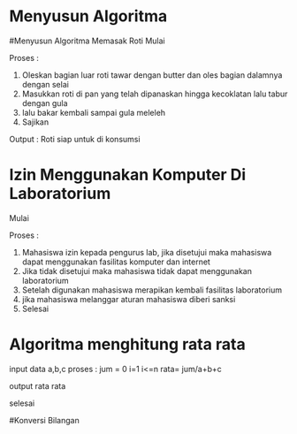 # Menyusun Algoritma

#Menyusun Algoritma Memasak Roti
Mulai 

Proses :
1. Oleskan bagian luar roti tawar dengan butter dan oles bagian dalamnya dengan selai
2. Masukkan roti di pan yang telah dipanaskan hingga kecoklatan lalu tabur dengan gula
3. lalu bakar kembali sampai gula meleleh
4. Sajikan 
 
Output : Roti siap untuk di konsumsi

# Izin Menggunakan Komputer Di Laboratorium
Mulai

Proses :
1. Mahasiswa izin kepada pengurus lab, jika disetujui maka mahasiswa dapat menggunakan fasilitas komputer dan internet 
2. Jika tidak disetujui maka mahasiswa tidak dapat menggunakan laboratorium
3. Setelah digunakan mahasiswa merapikan kembali  fasilitas laboratorium 
4. jika mahasiswa melanggar aturan mahasiswa diberi sanksi 
5. Selesai 

# Algoritma menghitung rata rata 
input data a,b,c
proses :
jum = 0
i=1
i<=n
rata= jum/a+b+c

output rata rata 

selesai

#Konversi Bilangan 

